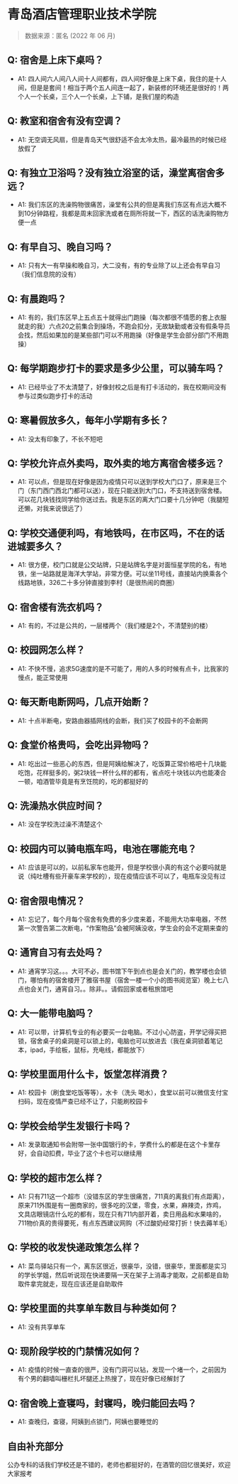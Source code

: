 # 青岛酒店管理职业技术学院

> 数据来源：匿名 (2022 年 06 月)

## Q: 宿舍是上床下桌吗？

- A1: 四人间六人间八人间十人间都有，四人间好像是上床下桌，我住的是十人间，但是是套间！相当于两个五人间连一起了，新装修的环境还是很好的！两个人一个长桌，三个人一个长桌，上下铺，是我们屋的构造

## Q: 教室和宿舍有没有空调？

- A1: 无空调无风扇，但是青岛天气很舒适不会太冷太热，最冷最热的时候已经放假了

## Q: 有独立卫浴吗？没有独立浴室的话，澡堂离宿舍多远？

- A1: 我们东区的洗澡购物很痛苦，澡堂有公共的但是离我们东区有点远大概不到10分钟路程，我都是周末回家洗或者在厕所将就一下，西区的话洗澡购物方便一点

## Q: 有早自习、晚自习吗？

- A1: 只有大一有早操和晚自习，大二没有，有的专业除了以上还会有早自习（我们信息院的没有）

## Q: 有晨跑吗？

- A1: 有的，我们东区早上五点五十就得出门跑操（每次都很不情愿的套上衣服就走的我）六点20之前集合到操场，不跑会扣分，无故缺勤或者没有假条导员会找，然后如果加的是某些部门可以不用跑操（好像是学生会部分部门不用跑操）

## Q: 每学期跑步打卡的要求是多少公里，可以骑车吗？

- A1: 已经毕业了不太清楚了，好像封校之后是有打卡活动的，我在校期间没有参与过类似跑步打卡的活动

## Q: 寒暑假放多久，每年小学期有多长？

- A1: 没太有印象了，不长不短吧

## Q: 学校允许点外卖吗，取外卖的地方离宿舍楼多远？

- A1: 可以点，但是现在好像是因为疫情只可以送到学校大门口了，原来是三个门（东门西门西北门都可以送），现在只能送到大门口，不支持送到宿舍楼。可以花几块钱找同学给你送过去。我是东区的离大门口要十几分钟吧（我腿短还懒，对我来说很远了）

## Q: 学校交通便利吗，有地铁吗，在市区吗，不在的话进城要多久？

- A1: 很方便，校门口就是公交站牌，只是站牌名字是对面恒星学院的名，有地铁，坐一站路就是海洋大学站，非常方便。可以坐11号线，直接站内换乘各个线路地铁，326二十多分钟直接到李村（是很热闹的商圈）

## Q: 宿舍楼有洗衣机吗？

- A1: 有的，不过是公共的，一层楼两个（我们楼是2个，不清楚别的楼）

## Q: 校园网怎么样？

- A1: 不快不慢，追求5G速度的是不可能了，用的人多的时候有点卡，比我家的慢点，能正常使用

## Q: 每天断电断网吗，几点开始断？

- A1: 十点半断电，安路由器插网线的会断，我们买了校园卡的不会断网

## Q: 食堂价格贵吗，会吃出异物吗？

- A1: 吃出过一些恶心的东西，但是阿姨给解决了，吃饭算正常价格吧十几块能吃饱，花样挺多的，粥2块钱一杯什么样的都有，省点吃十块钱以内也能凑合一顿，咱酒管毕竟是有烹饪院的，吃的都挺好的

## Q: 洗澡热水供应时间？

- A1: 没在学校洗过澡不清楚这个

## Q: 校园内可以骑电瓶车吗，电池在哪能充电？

- A1: 应该是可以的，以前私家车也能开，但是学校很小真的有这个必要吗就是说（纯吐槽有些开豪车来学校的），现在疫情应该不可以了，电瓶车没见有过

## Q: 宿舍限电情况？

- A1: 忘记了，每个月每个宿舍有免费的多少度来着，不能用大功率电器，不然第一次警告第二次断电，“作案物品”会被阿姨没收，学生会的会不定期来查的

## Q: 通宵自习有去处吗？

- A1: 通宵学习这。。。大可不必，图书馆下午到点也是会关门的，教学楼也会锁门，哪怕有的宿舍楼开了雅宿书屋（宿舍一楼一个小的图书阅览室）晚上七八点也会关门，通宵自习。。除非。。请假回家或者租旅馆吧

## Q: 大一能带电脑吗？

- A1: 可以带，计算机专业的有必要买一台电脑。不过小心防盗，开学记得买把锁，宿舍桌子的桌洞是可以锁上的，电脑也可以放进去（我在桌洞锁着笔记本，ipad，手绘板，鼠标，充电线，都能放下）

## Q: 学校里面用什么卡，饭堂怎样消费？

- A1: 校园卡（刷食堂吃饭等等），水卡（洗头 喝水），食堂以前可以微信支付宝扫码，现在疫情严查已经不让了，只能刷校园卡

## Q: 学校会给学生发银行卡吗？

- A1: 发录取通知书会附带一张中国银行的卡，学费什么的都是在这个卡里存好，会自动扣费，毕业了这个卡也可以继续用

## Q: 学校的超市怎么样？

- A1: 只有711这一个超市（没错东区的学生很痛苦，711真的离我们有点距离），原来711外围是有一圈商家的，很多吃的汉堡，零食，水果，麻辣烫，炸鸡，文具店眼镜店什么吃的都有，现在只有711内部开着，卖日用品和水果啥的，711物价真的贵得要死，有点东西建议网购（不过酸奶经常打折！快去薅羊毛）

## Q: 学校的收发快递政策怎么样？

- A1: 菜鸟驿站只有一个，离东区很近，很豪华，没错，很豪华，里面都是实习的学长学姐，然后听说现在快递要隔一天在架子上消毒才能取，之前都是自助取件拿完就走，现在应该还是自助取件

## Q: 学校里面的共享单车数目与种类如何？

- A1: 没有共享单车

## Q: 现阶段学校的门禁情况如何？

- A1: 疫情的时候一直查的很严，没有门洞可以钻，发现一个堵一个，之前因为有个男的翻墙叫栅栏扎坏腿还上热搜了，现在好像已经解封了

## Q: 宿舍晚上查寝吗，封寝吗，晚归能回去吗？

- A1: 查晚归，查寝，阿姨到点锁门，阿姨也要睡觉的

## 自由补充部分

公办专科的话我们学校还是不错的，老师也都挺好的，在酒管的回忆很美好，欢迎大家报考